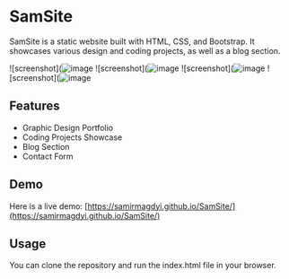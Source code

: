 # SamSite 

SamSite is a static website built with HTML, CSS, and Bootstrap. It showcases various design and coding projects, as well as a blog section. 

![screenshot](![image](https://github.com/SamirMagdyI/SamSite/assets/139062701/fbdea3f0-6259-49dc-aa1e-ddb4ee44b917)
![screenshot](![image](![image](https://github.com/SamirMagdyI/SamSite/assets/139062701/7329684c-32ff-4a4e-a1d4-df8305fe94f8))
![screenshot](![image](![image](https://github.com/SamirMagdyI/SamSite/assets/139062701/b06b9b20-33aa-4b5b-9733-42d6a957ebab)
)
![screenshot](![image](![image](https://github.com/SamirMagdyI/SamSite/assets/139062701/bb5e84e5-649b-4e47-9901-ddc80dd7c48f)
)
## Features

- Graphic Design Portfolio
- Coding Projects Showcase
- Blog Section
- Contact Form

## Demo

Here is a live demo: [https://samirmagdyi.github.io/SamSite/](https://samirmagdyi.github.io/SamSite/)

## Usage 

You can clone the repository and run the index.html file in your browser.

